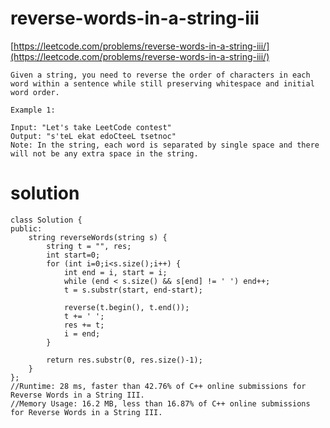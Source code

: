 # reverse-words-in-a-string-iii

[https://leetcode.com/problems/reverse-words-in-a-string-iii/](https://leetcode.com/problems/reverse-words-in-a-string-iii/)

```
Given a string, you need to reverse the order of characters in each word within a sentence while still preserving whitespace and initial word order.

Example 1:

Input: "Let's take LeetCode contest"
Output: "s'teL ekat edoCteeL tsetnoc"
Note: In the string, each word is separated by single space and there will not be any extra space in the string.
```

# solution 

```
class Solution {
public:
    string reverseWords(string s) {
        string t = "", res;
        int start=0;
        for (int i=0;i<s.size();i++) {
            int end = i, start = i;
            while (end < s.size() && s[end] != ' ') end++;
            t = s.substr(start, end-start);
            
            reverse(t.begin(), t.end());
            t += ' ';
            res += t;
            i = end;
        }
        
        return res.substr(0, res.size()-1);
    }
};
//Runtime: 28 ms, faster than 42.76% of C++ online submissions for Reverse Words in a String III.
//Memory Usage: 16.2 MB, less than 16.87% of C++ online submissions for Reverse Words in a String III.
```